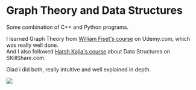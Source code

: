 # Graph Theory and Data Structures

Some combination of C++ and Python programs.

I learned Graph Theory from <a href="https://www.udemy.com/course/graph-theory-algorithms/">William Fiset's course</a> on Udemy.com, which was really well done.<br>
And I also followed <a href="https://www.skillshare.com/classes/Data-Structures-and-Algorithms-using-C-Zero-To-Mastery/109572333">Harsh Kajla's course</a> about Data Structures on SKillShare.com.

Glad i did both, really intuitive and well explained in depth.

<img src="https://miro.medium.com/max/1258/1*t_SebbH8wcT8nU7DKINogA.png">
